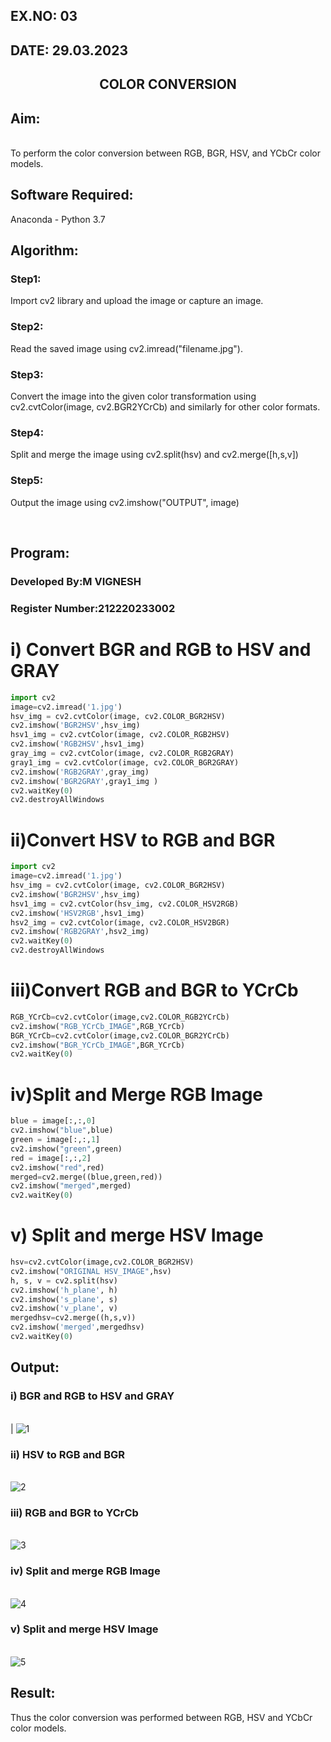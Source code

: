 ## EX.NO: 03 <br>
## DATE: 29.03.2023
## <p align="center">COLOR CONVERSION</p>

## Aim:
<br>
To perform the color conversion between RGB, BGR, HSV, and YCbCr color models.

## Software Required:

Anaconda - Python 3.7

## Algorithm:

### Step1:
Import cv2 library and upload the image or capture an image.
<br>

### Step2:
Read the saved image using cv2.imread("filename.jpg").
<br>

### Step3:
Convert the image into the given color transformation using cv2.cvtColor(image, cv2.BGR2YCrCb) 
and similarly for other color formats. 
<br>

### Step4:
Split and merge the image using cv2.split(hsv) and cv2.merge([h,s,v]) 
<br>

### Step5:
Output the image using cv2.imshow("OUTPUT", image)

<br>

## Program:
### Developed By:M VIGNESH
### Register Number:212220233002
# i) Convert BGR and RGB to HSV and GRAY
```python
import cv2
image=cv2.imread('1.jpg')
hsv_img = cv2.cvtColor(image, cv2.COLOR_BGR2HSV)
cv2.imshow('BGR2HSV',hsv_img)
hsv1_img = cv2.cvtColor(image, cv2.COLOR_RGB2HSV)
cv2.imshow('RGB2HSV',hsv1_img)
gray_img = cv2.cvtColor(image, cv2.COLOR_RGB2GRAY)
gray1_img = cv2.cvtColor(image, cv2.COLOR_BGR2GRAY)
cv2.imshow('RGB2GRAY',gray_img)
cv2.imshow('BGR2GRAY',gray1_img )
cv2.waitKey(0)
cv2.destroyAllWindows
```

# ii)Convert HSV to RGB and BGR
```PYTHON
import cv2
image=cv2.imread('1.jpg')
hsv_img = cv2.cvtColor(image, cv2.COLOR_BGR2HSV)
cv2.imshow('BGR2HSV',hsv_img)
hsv1_img = cv2.cvtColor(hsv_img, cv2.COLOR_HSV2RGB)
cv2.imshow('HSV2RGB',hsv1_img)
hsv2_img = cv2.cvtColor(image, cv2.COLOR_HSV2BGR)
cv2.imshow('RGB2GRAY',hsv2_img)
cv2.waitKey(0)
cv2.destroyAllWindows
```

# iii)Convert RGB and BGR to YCrCb
```PYTHON
RGB_YCrCb=cv2.cvtColor(image,cv2.COLOR_RGB2YCrCb)
cv2.imshow("RGB_YCrCb_IMAGE",RGB_YCrCb)
BGR_YCrCb=cv2.cvtColor(image,cv2.COLOR_BGR2YCrCb)
cv2.imshow("BGR_YCrCb_IMAGE",BGR_YCrCb)
cv2.waitKey(0)
```

# iv)Split and Merge RGB Image
```PYTHON
blue = image[:,:,0]
cv2.imshow("blue",blue)
green = image[:,:,1]
cv2.imshow("green",green)
red = image[:,:,2]
cv2.imshow("red",red)
merged=cv2.merge((blue,green,red))
cv2.imshow("merged",merged)
cv2.waitKey(0)
```

# v) Split and merge HSV Image
```PYTHON
hsv=cv2.cvtColor(image,cv2.COLOR_BGR2HSV)
cv2.imshow("ORIGINAL HSV_IMAGE",hsv)
h, s, v = cv2.split(hsv)
cv2.imshow('h_plane', h)
cv2.imshow('s_plane', s)
cv2.imshow('v_plane', v)
mergedhsv=cv2.merge((h,s,v))
cv2.imshow('merged',mergedhsv)
cv2.waitKey(0)
```

## Output:
### i) BGR and RGB to HSV and GRAY
<br>|
![1](https://user-images.githubusercontent.com/75234588/162613522-7a6e2bfb-8708-4f0f-8243-5209ef6aaed2.png)
<br>

### ii) HSV to RGB and BGR
<br>![2](https://user-images.githubusercontent.com/75234588/162613562-5eb09736-917d-40d9-8849-9658f27b24d6.png)
<br>

### iii) RGB and BGR to YCrCb
<br>![3](https://user-images.githubusercontent.com/75234588/162613570-9869ebdf-efd7-4191-a3f2-29c9b424d324.png)
<br>

### iv) Split and merge RGB Image
<br>![4](https://user-images.githubusercontent.com/75234588/162613584-8551165d-1e45-49d8-89e4-a19c25ce0f9b.png)
<br>

### v) Split and merge HSV Image
<br>![5](https://user-images.githubusercontent.com/75234588/162613591-47074d04-630b-4d91-9b9f-b041d2b95b86.png)
<br>


## Result:
Thus the color conversion was performed between RGB, HSV and YCbCr color models.
